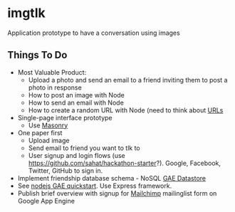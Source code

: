 # imgtlk
Application prototype to have a conversation using images

## Things To Do
* Most Valuable Product: 
  * Upload a photo and send an email to a friend inviting them to post a photo in response
   * How to post an image with Node
   * How to send an email with Node
   * How to create a random URL with Node (need to think about [URLs](http://warpspire.com/posts/url-design/)
* Single-page interface prototype
  * Use [Masonry](https://github.com/desandro/masonry)
* One paper first
  * Upload image
  * Send email to friend you want to tlk to
  * User signup and login flows (use <https://github.com/sahat/hackathon-starter>?). Google, Facebook, Twitter, GitHub to sign in.
* Implement friendship database schema - NoSQL [GAE Datastore](https://cloud.google.com/datastore/)
* See [nodejs GAE quickstart](https://cloud.google.com/nodejs/). Use Express framework.
* Publish brief overview with signup for [Mailchimp](http://mailchimp.com/) mailinglist form on Google App Engine

